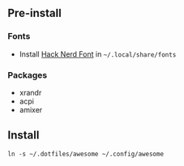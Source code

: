 ## Pre-install

### Fonts
* Install [Hack Nerd Font](https://www.nerdfonts.com/font-downloads) in `~/.local/share/fonts`

### Packages
* xrandr
* acpi
* amixer

## Install

`ln -s ~/.dotfiles/awesome ~/.config/awesome`